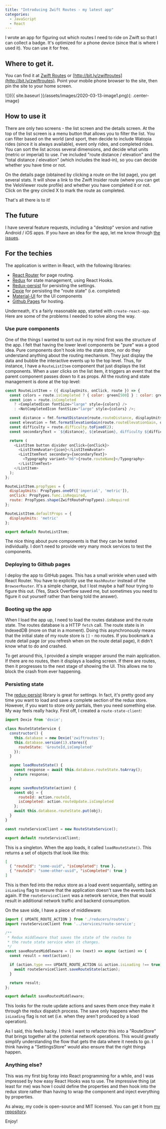 ```yaml
---
title: "Introducing Zwift Routes - my latest app"
categories:
  - JavaScript
  - React
---
```


I wrote an app for figuring out which routes I need to ride on Zwift so that I can collect a badge.  It's optimized for a phone device (since that is where I used it).  You can use it for free.

## Where to get it.

You can find it at [Zwift Routes](https://adrianhall.github.io/zwift-routes) or [http://bit.ly/zwiftroutes](http://bit.ly/zwiftroutes).  Point your mobile phone browser to the site, then pin the site to your home screen.

![]({{ site.baseurl }}/assets/images/2020-03-13-image1.png){: .center-image}

## How to use it

There are only two screens - the list screen and the details screen.  At the top of the list screen is a menu button that allows you to filter the list.  You can filter based on the world (and sport, then decide to include Watopia rides (since it is always available), event only rides, and completed rides.  You can sort the list across several dimensions, and decide what units (metric or imperial) to use.  I've included "route distance / elevation" and the "total distance / elevation" (which includes the lead-in), so you can decide whether you have time or not.

On the details page (obtained by clicking a route on the list page), you get several stats.  It will show a link to the Zwift Insider route (where you can get the VeloViewer route profile) and whether you have completed it or not.  Click on the grey circled X to mark the route as completed.

That's all there is to it!

## The future

I have several feature requests, including a "desktop" version and native Android / iOS apps.  If you have an idea for the app, let me know through [the issues](https://github.com/adrianhall/zwift-routes/issues).

## For the techies

The application is written in React, with the following libraries:

* [React Router](https://reacttraining.com/react-router/) for page routing.
* [Redux](https://redux.js.org/) for state management, using React Hooks.
* [Redux-persist](https://github.com/rt2zz/redux-persist) for persisting the settings.
* [Dexie](https://dexie.org/) for persisting the "route state" (i.e. completed)
* [Material-UI](https://material-ui.com/) for the UI components
* [Github Pages](https://pages.github.com/) for hosting.

Underneath, it's a fairly reasonable app, started with `create-react-app`.  Here are some of the problems I needed to solve along the way.

### Use pure components

One of the things I wanted to sort out in my mind first was the structure of the app.  I felt that having the lower level components be "pure" was a good idea.  Pure components don't hook into the state store, nor do they understand anything about the routing mechanism.  They just display the data and bubble the interactive events up to the top level.  Thus, for instance, I have a `RouteListItem` component that just displays the list components.  When a user clicks on the list item, it triggers an event that the parent component passes down to it as props.  All the routing and state management is done at the 
top level:

```javascript
const RouteListItem = ({ displayUnits, onClick, route }) => {
  const colors = route.isCompleted ? { color: green[500] } : color: grey[500];
  const icon = route.isCompleted
    ? <CompletedIcon fontSize="large" style={colors} />
    : <NotCompletedIcon fontSize="large" style={colors} />;

  const distance = fmt.formatDistance(route.routeDistance, displayUnits);
  const elevation = fmt.formatElevationGain(route.routeElevationGain, displayUnits);
  const difficulty = route.difficulty.toFixed(2);
  const secondaryText = `${distance}, ${elevation}, difficulty ${difficulty}`;

  return (
    <ListItem button divider onClick={onClick}>
      <ListItemAvatar>{icon}</ListItemAvatar>
      <ListItemText secondary={secondaryText}>
        <Typography variant="h6">{route.routeName}</Typography>
      </ListItemText>
    </ListItem>
  );
};

RouteListItem.propTypes = {
  displayUnits: PropTypes.oneOf(['imperial', 'metric']),
  onClick: PropTypes.func.isRequired,
  route: PropTypes.shape(ZwiftRoutePropTypes).isRequired
};

RouteListItem.defaultProps = {
  displayUnits: 'metric'
};

export default RouteListItem;
```

The nice thing about pure components is that they can be tested individually.  I don't need to provide very many mock services to test the components.

### Deploying to Github pages

I deploy the app to GitHub pages.  This has a small wrinkle when used with React Router.  You have to explicitly use the `HashRouter` instead of the `BrowserRouter`.  It's a simple change, but I lost maybe a half hour trying to figure this out.  (Yes, Stack Overflow saved me, but sometimes you need to figure it out yourself rather than being told the answer).

### Booting up the app

When I load the app up, I need to load the routes database and the route state.  The routes database is a HTTP `fetch` call.  The route state is in IndexedDB (more on that in a moment).  Doing this asynchronously means that the initial state of my route store is `[]` - no routes.  If you bookmark a route detail page (or you refresh when on the route detail page), it didn't know what to do and crashed.

To get around this, I provided a simple wrapper around the main application.  If there are no routes, then it displays a loading screen.  If there are routes, then it progresses to the next stage of showing the UI.  This allows me to block the crash from ever happening.

### Persisting state

The [redux-persist](https://www.npmjs.com/package/redux-persist) library is great for settings.  In fact, it's pretty good any time you want to load and save a complete section of the redux store.  However, if you want to store only partials, then you need something else.  My way feels really hacky.  First off, I created a `route-state-client`:

```javascript
import Dexie from 'dexie';

class RouteStateService {
  constructor() {
    this.database = new Dexie('zwiftroutes');
    this.database.version(1).stores({
      routeState: '&routeId,isCompleted'
    });
  }

  async loadRouteState() {
    const response = await this.database.routeState.toArray();
    return response;
  }

  async saveRouteState(action) {
    const obj = {
      routeId: action.routeId,
      isCompleted: action.routeUpdate.isCompleted
    };
    await this.database.routeState.put(obj);
  }
}

const routeServiceClient = new RouteStateService();

export default routeServiceClient;
```

This is a singleton.  When the app loads, it called `loadRouteState()`.  This returns a set of objects that look like this:

```json
[
  { "routeId": "some-uuid", "isCompleted": true },
  { "routeId": "some-other-uuid", "isCompleted": true }
]
```

This is then fed into the redux store as a load event sequentially, setting an `isLoading` flag to ensure that the application doesn't save the events back again.  If the `routeServiceClient` was a network service, then that would result in additional network traffic and backend consumption.  

On the save side, I have a piece of middleware:

```javascript
import { UPDATE_ROUTE_ACTION } from './reducers/routes';
import routeServiceClient from '../services/route-service';

/**
 * Redux middleware that saves the state of the routes to
 * the route state service when it changes.
 */
const saveRoutesMiddleware = () => (next) => async (action) => {
  const result = next(action);

  if (action.type === UPDATE_ROUTE_ACTION && action.isLoading !== true) {
    await routeServiceClient.saveRouteState(action);
  }

  return result;
};

export default saveRoutesMiddleware;
```

This looks for the route update actions and saves them once they make it through the redux dispatch process.  The save only happens when the `isLoading` flag is not set (i.e. when they aren't produced by a load operation).

As I said, this feels hacky.  I think I want to refactor this into a "RouteStore" that brings together all the potential network operations.  This would greatly simplify understanding the flow that gets the data where it needs to go.  I think having a "SettingsStore" would also ensure that the right things happen.

### Anything else?

This was my first big foray into React programming for a while, and I was impressed by how easy React Hooks was to use.  The impressive thing (at least for me) was how I could define the 
properties and then hook into the redux store rather than having to wrap the component and inject everything by properties.

As alway, my code is open-source and MIT licensed.  You can get it from [my repository](https://github.com/adrianhall/zwift-routes).

Enjoy!
